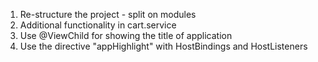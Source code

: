 1. Re-structure the project - split on modules
2. Additional functionality in cart.service
3. Use @ViewChild for showing the title of application
4. Use the directive "appHighlight" with HostBindings and HostListeners
